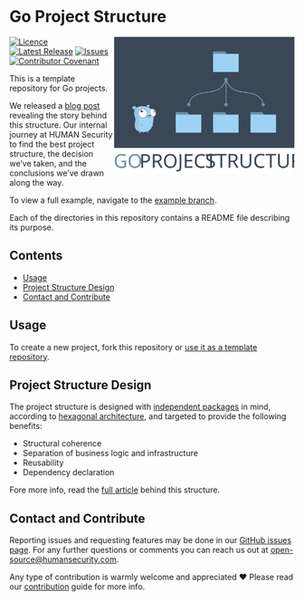 # Go Project Structure

<img align="right" width="320" alt="go-project-structure-logo" src="https://raw.githubusercontent.com/PerimeterX/go-project-structure/assets/logo.svg">

[![Licence](https://img.shields.io/github/license/perimeterx/go-project-structure)](LICENSE)
[![Latest Release](https://img.shields.io/github/v/release/perimeterx/go-project-structure)](https://github.com/perimeterx/go-project-structure/releases)
[![Issues](https://img.shields.io/github/issues/perimeterx/go-project-structure?logo=github)](https://github.com/perimeterx/go-project-structure/issues)
[![Contributor Covenant](https://img.shields.io/badge/Contributor%20Covenant-2.1-4baaaa.svg)](CODE_OF_CONDUCT.md)

This is a template repository for Go projects.

We released a [blog post](https://www.humansecurity.com/tech-engineering-blog/finding-the-best-go-project-structure-part-1) revealing the story behind this structure. 
Our internal journey at HUMAN Security to find the best project structure, the decision we’ve taken,
and the conclusions we’ve drawn along the way.

To view a full example, navigate to the [example branch](https://github.com/PerimeterX/go-project-structure/tree/example).

Each of the directories in this repository contains a README file describing its purpose.

## Contents

- [Usage](#usage)
- [Project Structure Design](#project-structure-design)
- [Contact and Contribute](#contact-and-contribute)

## Usage

To create a new project, fork this repository or [use it as a template repository](https://github.com/PerimeterX/go-project-structure/generate).

## Project Structure Design

The project structure is designed with [independent packages](https://medium.com/@avivcarmis/ok-lets-go-three-approaches-to-structuring-go-code-42e2370c3ae5#92df) in mind,
according to [hexagonal architecture](https://en.wikipedia.org/wiki/Hexagonal_architecture_(software)), and targeted to provide the following benefits:
- Structural coherence
- Separation of business logic and infrastructure
- Reusability
- Dependency declaration

Fore more info, read the [full article](https://www.humansecurity.com/tech-engineering-blog/finding-the-best-go-project-structure-part-1) behind this structure.

## Contact and Contribute

Reporting issues and requesting features may be done in our [GitHub issues page](https://github.com/PerimeterX/go-project-structure/issues).
For any further questions or comments you can reach us out at [open-source@humansecurity.com](mailto:open-source@humansecurity.com).

Any type of contribution is warmly welcome and appreciated ❤️
Please read our [contribution](CONTRIBUTING.md) guide for more info.
